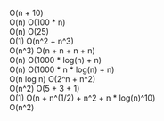 O(n + 10)               
    O(n)
O(100 * n)   
    O(n)
O(25)        
    O(1)
O(n^2 + n^3)    
    O(n^3)
O(n + n + n + n)  
     O(n)
O(1000 * log(n) + n)      
    O(n)
O(1000 * n * log(n) + n)    
    O(n log n)
O(2^n + n^2)         
     O(n^2)
O(5 + 3 + 1)       
    O(1)
O(n + n^(1/2) + n^2 + n * log(n)^10)     
    O(n^2)